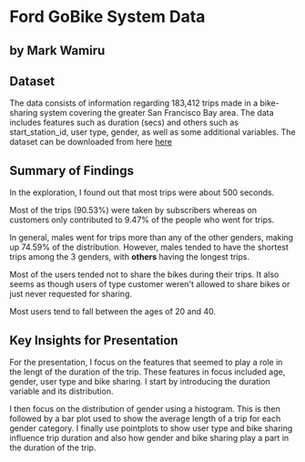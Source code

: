 # Ford GoBike System Data
## by **Mark Wamiru**


## Dataset

The data consists of information regarding 183,412 trips made in a bike-sharing system covering the greater San Francisco Bay area. The data includes features such as duration (secs) and others such as start_station_id, user type, gender, as well as some additional variables. The dataset can be downloaded from here [here](https://video.udacity-data.com/topher/2020/October/5f91cf38_201902-fordgobike-tripdata/201902-fordgobike-tripdata.csv)


## Summary of Findings

In the exploration, I found out that most trips were about 500 seconds.

Most of the trips (90.53%) were taken by subscribers whereas on customers only contributed to 9.47% of the people who went for trips. 

In general, males went for trips more than any of the other genders, making up 74.59% of the distribution. However, males tended to have the shortest trips among the 3 genders, with **others** having the longest trips.

Most of the users tended not to share the bikes during their trips. It also seems as though users of type customer weren't allowed to share bikes or just never requested for sharing.

Most users tend to fall between the ages of 20 and 40.


## Key Insights for Presentation

For the presentation, I focus on the features that seemed to play a role in the lengt of the duration of the trip. These features in focus included age, gender, user type and bike sharing. I start by introducing the duration variable and its distribution.

I then focus on the distribution of gender using a histogram. This is then followed by a bar plot used to show the average length of a trip for each gender category. I finally use pointplots to show user type and bike sharing influence trip duration and also how gender and bike sharing play a part in the duration of the trip.   

